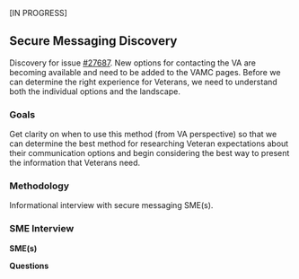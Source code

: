 [IN PROGRESS]

## Secure Messaging Discovery

Discovery for issue [#27687](https://github.com/department-of-veterans-affairs/va.gov-team/issues/27687). New options for contacting the VA are becoming available and need to be added to the VAMC pages. Before we can determine the right experience for Veterans, we need to understand both the individual options and the landscape.

### Goals

Get clarity on when to use this method (from VA perspective) so that we can determine the best method for researching Veteran expectations about their communication options and begin considering the best way to present the information that Veterans need.

### Methodology

Informational interview with secure messaging SME(s).

### SME Interview

**SME(s)** 

**Questions**

